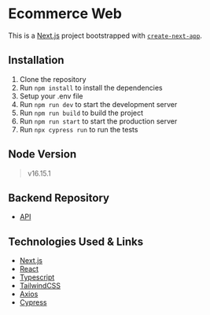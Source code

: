 # Ecommerce Web

This is a [Next.js](https://nextjs.org/) project bootstrapped
with [`create-next-app`](https://github.com/vercel/next.js/tree/canary/packages/create-next-app).

## Installation

1. Clone the repository
2. Run `npm install` to install the dependencies
3. Setup your .env file
4. Run `npm run dev` to start the development server
5. Run `npm run build` to build the project
6. Run `npm run start` to start the production server
7. Run `npx cypress run` to run the tests

## Node Version

> v16.15.1

## Backend Repository

- [API](https://github.com/hiteshmeta85/ecommerce-api)

## Technologies Used & Links

- [Next.js](https://nextjs.org/)
- [React](https://reactjs.org/)
- [Typescript](https://www.typescriptlang.org/)
- [TailwindCSS](https://tailwindcss.com/)
- [Axios](https://axios-http.com/)
- [Cypress](https://www.cypress.io/)

